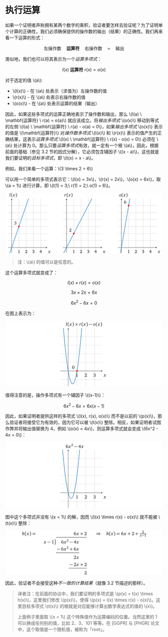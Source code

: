 # 执行运算

如果一个证明者声称拥有某两个数字的乘积，验证者要怎样去验证呢？为了证明单个计算的正确性，我们必须确保提供的操作数的输出（结果）的正确性。我们再来看一下运算的形式：

$$\mathsf{左操作数}\quad \mathbf{运算符}\quad \mathsf{右操作数}\quad =\quad \mathsf{输出}$$

类似地，我们也可以将其表示为一个*运算多项式*：

$$ l(x) \ \mathbf{运算符} \ r(x) = o(x) $$

对于选定的值 \\(a\\):

- \\(l(x)\\) - 在 \\(a\\) 处表示（求值为）左操作数的值
- \\(r(x)\\) - 在 \\(a\\) 处表示右操作数的值
- \\(o(x)\\) - 在 \\(a\\) 处表示运算的结果（输出）

因此，如果这些多项式的运算正确地表示了操作数和输出，那么 \\(l(a) \ \mathbf{运算符} \ r(a) = o(a)\\) 就应该成立。将*输出多项式* \\(o(x)\\) 移动到等式的左侧 \\(l(a) \ \mathbf{运算符} \ r(a) - o(a) = 0\\)，如果*输出多项式* \\(o(x)\\) 表示的值是 \\(\mathbf{运算符}\\) 对*操作数多项式* \\(l(x)\\) 和 \\(r(x)\\) 表示的值产生的正确结果，这表示*运算多项式* \\(l(x) \ \mathbf{运算符} \ r(x) - o(x) = 0\\) 必须在 \\(a\\) 处计算为 0。那么只要*运算多项式*有效，就一定有一个根 \\(a\\)，因此，根据前面的基础（参见 3.2 节的因式分解），它必须包含辅因子 \\((x - a)\\)，这也就是我们要证明的*目标多项式*，即 \\(t(x) = x - a\\)。

例如，我们来看一个运算：\\(3 \times 2 = 6\\)

可以用一个简单的多项式表示它：\\(l(x) = 3x\\)，\\(r(x) = 2x\\)，\\(o(x) = 6x\\)，取 \\(a = 1\\) 进行计算，即 \\(l(1) = 3;\ r(1) = 2;\ o(1) = 6\\)。

![img](img/4-4.png)

> 注：\\(a\\) 的值可以是任意的。

这个运算多项式就变成了：

$$l(x) \times r(x) = o(x)$$

$$3x \times 2x = 6x$$

$$6x^2 - 6x = 0$$

在图上表示为：

![img](img/4-5.png)

值得注意的是，操作多项式有一个辅因子 \\((x-1)\\)：

$$6x^2 - 6x = 6x (x - 1)$$

因此，如果证明者提供这样的多项式 \\(l(x), r(x), o(x)\\) 而不是以前的 \\(p(x)\\)，那么验证者将接受它为有效的，因为它可以被 \\(t(x)\\) 整除。相反，如果证明者试图作弊并将输出值替换为 4，例如 \\(o(x) = 4x\\)，则运算多项式就会变成 \\(6x^2 - 4x = 0\\)：

![img](img/4-6.png)

图中这个多项式并没有 \\(x = 1\\) 的解，因而 \\(l(x) \times r(x) - o(x)\\) 就不能被 \\(t(x)\\) 整除：

![img](img/4-7.png)

因此，验证者不会接受这种*不一致的计算结果*（就像 3.2 节描述的那样）。

> 译者注：在前面的协议中，我们要证明的多项式是 \\(p(x) = t(x) \times h(x)\\)，这里我们修改 \\(p(x)\\)，使得 \\(p(x) = l(x) \times r(x) - o(x)\\)。这里目标多项式 \\(t(x)\\) 的根就是对应能够计算出数学表达式的值的 \\(x\\)。
>
> 上面例子里面取 \\(x = 1\\) 这个特殊值作为运算编码的位置。当然这里的 1 可以换成任何别的值，比如 2、3、101 等等。在 [GGPR] 与 [PHGR] 论文中，这个取值是一个随机值，被称为「root」。
